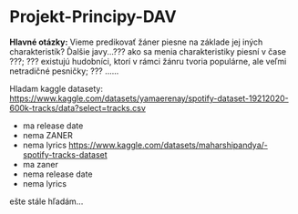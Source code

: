 # Projekt-Principy-DAV
**Hlavné otázky:**
Vieme predikovať žáner piesne na základe jej iných charakteristík?
Ďalšie javy...??? ako sa menia charakteristiky piesní v čase ???;
              ??? existujú hudobníci, ktorí v rámci žánru tvoria populárne, ale veľmi netradičné pesničky; ???
              ......

Hladam kaggle datasety:
  https://www.kaggle.com/datasets/yamaerenay/spotify-dataset-19212020-600k-tracks/data?select=tracks.csv
  - ma release date
  - nema ZANER
  - nema lyrics
https://www.kaggle.com/datasets/maharshipandya/-spotify-tracks-dataset
  - ma zaner
  - nema release date
  - nema lyrics

ešte stále hľadám...
